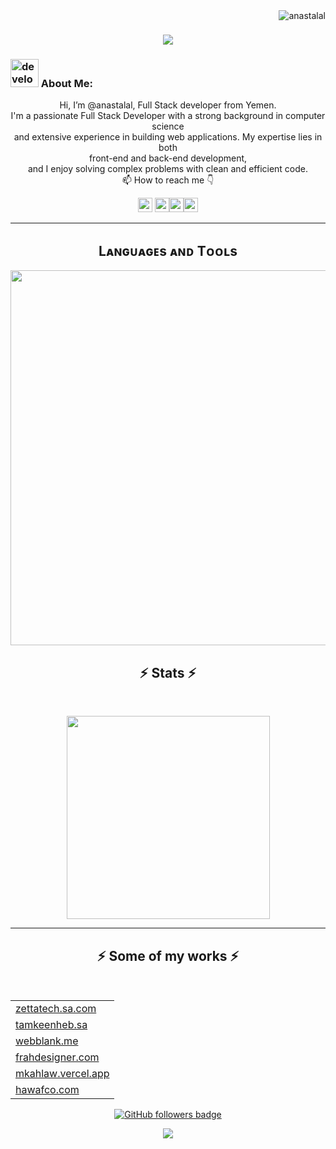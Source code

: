 <img align="right" src="https://visitor-badge.laobi.icu/badge?page_id=anastalal.anastalal" alt="anastalal"> 
<h1 align="center">
  <a href="https://git.io/typing-svg">
    <img src="https://readme-typing-svg.herokuapp.com/?lines=This+is+Anas+Talal;Nice+to+meet+you+%F0%9F%91%8B&center=true&size=30">
  </a>
</h1>
   
###  <img src="/images/Developer.gif" alt="developer gif"  height="45px">  About Me:
<p align="center">
 Hi, I’m @anastalal, Full Stack developer from Yemen.
  <br>
  I'm a passionate Full Stack Developer with a strong background in computer science
   <br>
  and extensive experience in building web applications. My expertise lies in both
   <br>
  front-end and back-end development, 
   <br>
  and I enjoy solving complex problems with clean and efficient code.
  <br>
  📫 How to reach me 👇
</p>
<p align="center"> <a href="https://www.linkedin.com/in/coderans/"><img src="https://img.shields.io/badge/linkedin-%230077B5.svg?&style=for-the-badge&logo=linkedin&logoColor=white" height=23></a> <a href="mailto:anasctalal@gmail.com"><img src="https://img.shields.io/badge/Gmail-D14836?style=for-the-badge&logo=gmail&logoColor=white" height=23></a><a href="https://twitter.com/coderans"><img src="https://img.shields.io/badge/Twitter-222222?style=for-the-badge&logo=twitter&logoColor=white" height=23></a><a href="https://t.me/coderans"><img src="https://img.shields.io/badge/Telegram-2CA5E0?style=for-the-badge&logo=telegram&logoColor=white" height=23></a> </p>
<hr>


<!--Languages and Tools Section-->       
<h2 align="center">Lᴀɴɢᴜᴀɢᴇs ᴀɴᴅ Tᴏᴏʟs</h2> 
<p align="center">
<img width="600px"  src="https://skillicons.dev/icons?i=laravel,php,java,js,mysql,postgres,sqlite,html,css,tailwind,react,nextjs,md,git,github,vercel,vite,wordpress,vscode,docker,postman,nodejs,npm,pnpm,&perline=12"  />
</p>



<h2 align="center">⚡ Stats ⚡</h2>
<br>



<p align="center">
<a href="https://github.com/HalemoGPA/">
      <img width=325  src="https://github-readme-stats.vercel.app/api/top-langs/?username=anastalal&size_weight=0.2&count_weight=0.5&title_color=61dafb&text_color=ffffff&icon_color=61dafb&bg_color=20232a&langs_count=8&layout=compact&border_color=61dafb&hide_border=true" />
 </a>
</p>

<hr>
<!-- <h2 align="center">💹 Most Popular Repos 💹</h2>
<br>
<p align="center">
<a href="https://github.com/anastalal/Learn-Js/">
  <img width=300 align="center" src="https://github-readme-stats.vercel.app/api/pin/?username=anastalal&repo=Learn-Js&title_color=ffffff&text_color=c9cacc&icon_color=2bbc8a&bg_color=1d1f21" />
</a>    -->
  
 <!--<a href="https://github.com/HalemoGPA/HalemoGPA/">
  <img width=300 align="center" src="https://github-readme-stats.vercel.app/api/pin/?username=HalemoGPA&repo=HalemoGPA&title_color=ffffff&text_color=c9cacc&icon_color=2bbc8a&bg_color=1d1f21" />
</a>    
  -->
</p>
<h2 align="center">⚡ Some of my works  ⚡</h2>
<br>
<table align="center">
  <tr>
    <td><a href="https://zettatech.sa.com" target="_blank">zettatech.sa.com</a></td>
  </tr>
  <tr>
    <td><a href="https://tamkeenheb.sa" target="_blank">tamkeenheb.sa</a></td>
  </tr>
  <tr>
    <td><a href="https://webblank.me" target="_blank">webblank.me</a></td>
  </tr>
  <tr>
    <td><a href="https://frahdesigner.com" target="_blank">frahdesigner.com</a></td>
  </tr>
  <tr>
    <td><a href="https://mkahlaw.vercel.app" target="_blank">mkahlaw.vercel.app</a></td>
  </tr>
  <tr>
    <td><a href="https://hawafco.com" target="_blank">hawafco.com</a></td>
  </tr>
</table>

<p align="center">
  <a href="https://www.github.com/anastalal" target="_blank" rel="noreferrer"><img src="https://img.shields.io/github/followers/anastalal?logo=github&style=for-the-badge&color=282b2f&labelColor=0d1117" alt="GitHub followers badge" /></a>
</p>

<p align="center">
  <img src="https://capsule-render.vercel.app/api?type=waving&color=timeGradient&height=65&section=footer"/>
</p>

